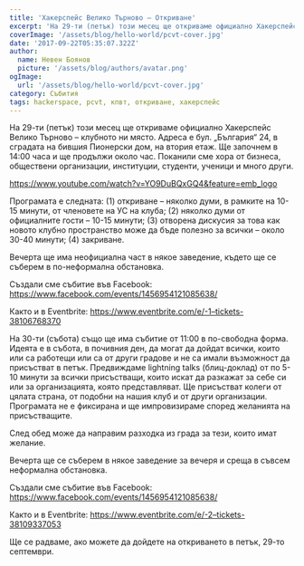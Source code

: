 ```yaml
---
title: 'Хакерспейс Велико Търново – Откриване'
excerpt: 'На 29-ти (петък) този месец ще откриваме официално Хакерспейс Велико Търново – клубното ни място.'
coverImage: '/assets/blog/hello-world/pcvt-cover.jpg'
date: '2017-09-22T05:35:07.322Z'
author:
  name: Невен Боянов
  picture: '/assets/blog/authors/avatar.png'
ogImage:
  url: '/assets/blog/hello-world/pcvt-cover.jpg'
category: Събития
tags: hackerspace, pcvt, кпвт, откриване, хакерспейс
---
```


На 29-ти (петък) този месец ще откриваме официално Хакерспейс Велико Търново – клубното ни място. Адреса е бул. „България“ 24, в сградата на бившия Пионерски дом, на втория етаж. Ще започнем в 14:00 часа и ще продължи около час. Поканили сме хора от бизнеса, обществени организации, институции, студенти, ученици и много други.

https://www.youtube.com/watch?v=YO9DuBQxGQ4&feature=emb_logo

Програмата е следната: (1) откриване – няколко думи, в рамките на 10-15 минути, от членовете на УС на клуба; (2) няколко думи от официалните гости – 10-15 минути; (3) отворена дискусия за това как новото клубно пространство може да бъде полезно за всички – около 30-40 минути; (4) закриване.

Вечерта ще има неофициална част в някое заведение, където ще се съберем в по-неформална обстановка.

Създали сме събитие във Facebook: https://www.facebook.com/events/1456954121085638/

Както и в Eventbrite: https://www.eventbrite.com/e/-1–tickets-38106768370 

На 30-ти (събота) също ще има събитие от 11:00 в по-свободна форма. Идеята е в събота, в почивния ден, да могат да дойдат всички, които или са работещи или са от други градове и не са имали възможност да присъстват в петък. Предвиждаме lightning talks (блиц-доклад) от по 5-10 минути за всички присъстващи, които искат да разкажат за себе си или за организацията, която представляват. Ще присъстват колеги от цялата страна, от подобни на нашия клуб и от други организации. Програмата не е фиксирана и ще импровизираме според желанията на присъстващите.

След обед може да направим разходка из града за тези, които имат желание.

Вечерта ще се съберем в някое заведение за вечеря и среща в съвсем неформална обстановка.

Създали сме събитие във Facebook: https://www.facebook.com/events/1456954121085638/

Както и в Eventbrite: https://www.eventbrite.com/e/-2–tickets-38109337053

Ще се радваме, ако можете да дойдете на откриването в петък, 29-то септември.
